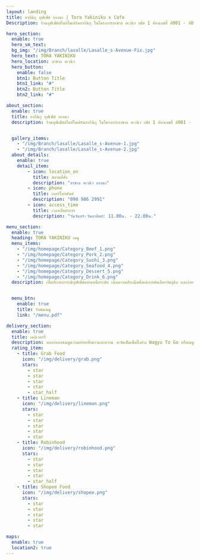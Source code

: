 ```yaml
---
layout: landing
title: ยากินิกุ บุฟเฟ่ต์ บางนา | Tora Yakiniku x Cafe
Description: ร้านบุฟเฟ่ต์สไตล์โมเดิร์นยากินิกุ ในโครงการลาซาล อเวนิว เฟส 1 ห้องเลขที่ ดี001 - ดี003 (เป็นสาขาที่ 2) ที่เปิดบริการตั้งแต่ปี 2561

hero_section:
  enable: true
  hero_sm_text: 
  bg_img: "/img/Branch/lasalle/Lasalle_s-Avenue-Fix.jpg"
  hero_text: TORA YAKINIKU
  hero_location: ลาซาล อเวนิว
  hero_button:
    enable: false
    btn1: Button Title
    btn1_link: "#"
    btn2: Button Title
    btn2_link: "#"

about_section:
  enable: true
  title: ยากินิกุ บุฟเฟ่ต์ บางนา
  description: ร้านบุฟเฟ่ต์สไตล์โมเดิร์นยากินิกุ ในโครงการลาซาล อเวนิว เฟส 1 ห้องเลขที่ ดี001 - ดี003 (เป็นสาขาที่ 2) ที่เปิดบริการตั้งแต่ปี 2561 มีทั้งหมด 18 โต๊ะรองรับลูกค้าได้สูงสุด 80 ที่นั่ง สามารถเดินทางได้ด้วยรถไฟฟ้า BTS แบริ่ง และเดินทางด้วยรถสาธารณะอีกประมาณ 10 นาที


  gallery_items:
    - "/img/Branch/lasalle/Lasalle_s-Avenue-1.jpg"
    - "/img/Branch/lasalle/Lasalle_s-Avenue-2.jpg"
  about_details:
    enable: true
    detail_item:
        - icon: location_on
          title: สถานที่ตั้ง
          description: "ลาซาล อเวนิว บางนา"
        - icon: phone
          title: เบอร์โทรศัพท์
          description: "090 986 2991"
        - icon: access_time
          title: เวลาเปิดทำการ
          description: "วันจันทร์-วันอาทิตย์: 11.00น. - 22.00น."

menu_section:
  enable: true
  heading: TORA YAKINIKU เมนู
  menu_items:
    - "/img/homepage/Category_Beef_1.png"
    - "/img/homepage/Category_Pork_2.png"
    - "/img/homepage/Category_Sushi_3.png"
    - "/img/homepage/Category_Seafood_4.png"
    - "/img/homepage/Category_Dessert_5.png"
    - "/img/homepage/Category_Drink_6.png"
  description: เปิดประสบการณ์บุฟเฟ่ต์แบบเหนือระดับ เน้นความประณีตตั้งแต่การคัดเลือกวัตถุดิบ และถ่ายทอดผ่านฝีมือเชฟและปาตีซีเย เพื่อให้อาหารทุกจานเป็นส่วนนึงในช่วงเวลาพิเศษของคุณ


  menu_btn:
    enable: true
    title: รับชมเมนู
    link: "/menu.pdf"

delivery_section:
  enable: true
  title: เดลิเวอรรี่
  description: หลากหลายเมนูความอร่อยทั้งคาวและหวาน จะจัดเต็มเซ็ตปิ้งย่าง Wagyu To Go หรือเมนูพร้อมทาน ทั้ง Sushi, Sashimi, Donburi, Premium Box ในราคาพิเศษสุดคุ้ม อิ่มคุ้มได้ทุกที่ไม่ว่าจะบ้านหรือออฟฟิศ สามารถ Search ร้าน TORA Yakiniku x Cafe ได้ตามแอปเหล่านี้ มีโปรโมชั่นต่างกันตามผู้ให้บริการแต่ละราย เลือกได้ตามที่สะดวก
  rating_item:
    - title: Grab Food
      icon: "/img/delivery/grab.png"
      stars:
        - star
        - star
        - star
        - star
        - star_half
    - title: Lineman
      icon: "/img/delivery/lineman.png"
      stars:
        - star
        - star
        - star
        - star
        - star
    - title: Robinhood
      icon: "/img/delivery/robinhood.png"
      stars:
        - star
        - star
        - star
        - star
        - star_half
    - title: Shopee Food
      icon: "/img/delivery/shopee.png"
      stars:
        - star
        - star
        - star
        - star
        - star

maps:
  enable: true
  location2: true
---
```

